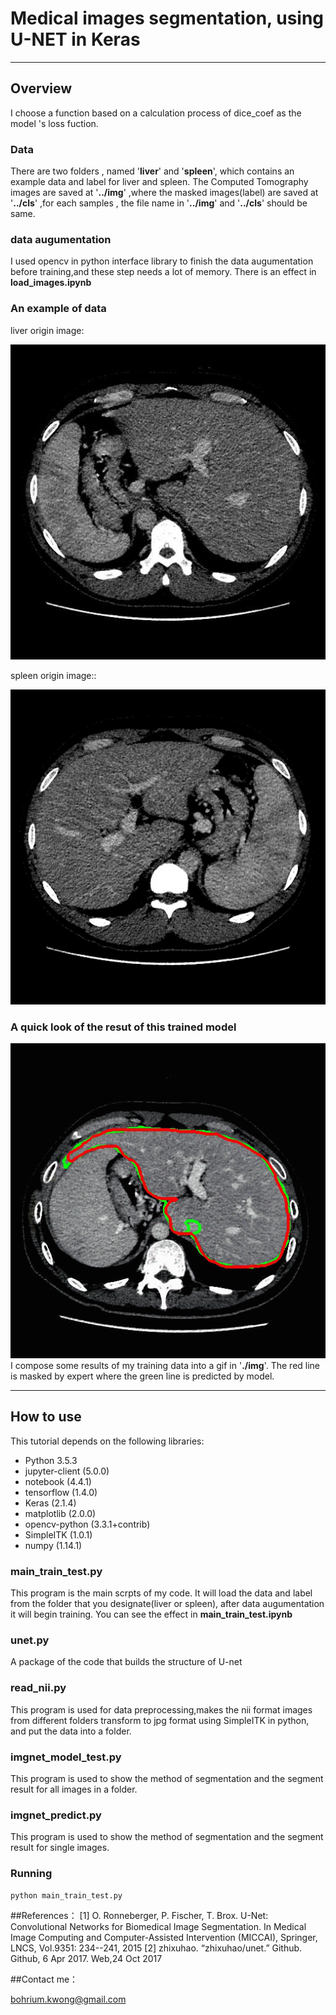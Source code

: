 ﻿# Medical images segmentation, using U-NET in Keras


---

## Overview
I choose a function based on a calculation process
of dice_coef as the model 's loss fuction.

### Data

There are two  folders , named '**liver**' and '**spleen**',  which contains an example data and label for liver and spleen. The Computed Tomography images are saved at '**../img**' ,where the masked images(label) are saved at '**../cls**' ,for each samples , the file name in '**../img**' and '**../cls**' should be same.

### data augumentation
I used opencv in python interface library to finish the data augumentation before training,and these step needs a lot of memory.
There is an effect in **load\_images.ipynb**

### An example of data
liver origin image:

![](liver/img/1_1.jpg)

spleen origin image::

![](spleen/img/302data_1.jpg)

### A quick look of the resut of this trained model
![img/liver_dicecoef.gif](img/liver_dicecoef.gif)
I  compose some results of my training data into a gif in '**./img**'. The red line is masked by expert where the green line is predicted by model.


---

## How to use


This tutorial depends on the following libraries:

* Python 3.5.3
* jupyter-client (5.0.0)
* notebook (4.4.1)
* tensorflow (1.4.0)
* Keras (2.1.4)
* matplotlib (2.0.0)
* opencv-python (3.3.1+contrib)
* SimpleITK (1.0.1)
* numpy (1.14.1)

### main\_train\_test.py

This program is the main scrpts of my code. It will load the data and label from the folder that you designate(liver or spleen), after data augumentation it will begin training. You can see the effect in **main\_train\_test.ipynb**

### unet.py
A package of the code that builds the structure of U-net

### read\_nii.py
This program is used for data preprocessing,makes the nii format images from different folders transform  to jpg format using SimpleITK in python, and put the data into a folder.

### imgnet\_model\_test.py

This program is used to show the method of segmentation and  the segment result for all images in a folder.

### imgnet\_predict.py

This program is used to show the method of segmentation and  the segment result for single images.


### Running

```
python main_train_test.py
```

##References：
[1] O. Ronneberger, P. Fischer, T. Brox. U-Net: Convolutional Networks for Biomedical Image Segmentation. In Medical Image Computing and Computer-Assisted Intervention (MICCAI), Springer, LNCS, Vol.9351: 234--241, 2015
[2] zhixuhao. “zhixuhao/unet.” Github. Github, 6 Apr 2017. Web,24 Oct 2017


##Contact me：

<bohrium.kwong@gmail.com>